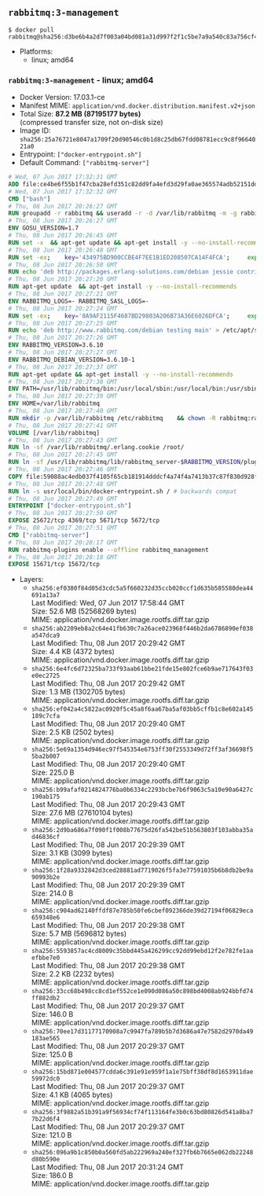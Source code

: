 ## `rabbitmq:3-management`

```console
$ docker pull rabbitmq@sha256:d3be6b4a2d7f003a04bd081a31d997f2f1c5be7a9a540c83a756cf471c522fa7
```

-	Platforms:
	-	linux; amd64

### `rabbitmq:3-management` - linux; amd64

-	Docker Version: 17.03.1-ce
-	Manifest MIME: `application/vnd.docker.distribution.manifest.v2+json`
-	Total Size: **87.2 MB (87195177 bytes)**  
	(compressed transfer size, not on-disk size)
-	Image ID: `sha256:25a76721e8047a1709f20d90546c0b1d8c25db67fdd08781ecc9c8f9664021a0`
-	Entrypoint: `["docker-entrypoint.sh"]`
-	Default Command: `["rabbitmq-server"]`

```dockerfile
# Wed, 07 Jun 2017 17:32:31 GMT
ADD file:ce4be6f55b1f47cba28efd351c82dd9fa4efd3d29fa0ae365574adb52151dda1 in / 
# Wed, 07 Jun 2017 17:32:32 GMT
CMD ["bash"]
# Thu, 08 Jun 2017 20:26:27 GMT
RUN groupadd -r rabbitmq && useradd -r -d /var/lib/rabbitmq -m -g rabbitmq rabbitmq
# Thu, 08 Jun 2017 20:26:27 GMT
ENV GOSU_VERSION=1.7
# Thu, 08 Jun 2017 20:26:45 GMT
RUN set -x 	&& apt-get update && apt-get install -y --no-install-recommends ca-certificates wget && rm -rf /var/lib/apt/lists/* 	&& wget -O /usr/local/bin/gosu "https://github.com/tianon/gosu/releases/download/$GOSU_VERSION/gosu-$(dpkg --print-architecture)" 	&& wget -O /usr/local/bin/gosu.asc "https://github.com/tianon/gosu/releases/download/$GOSU_VERSION/gosu-$(dpkg --print-architecture).asc" 	&& export GNUPGHOME="$(mktemp -d)" 	&& gpg --keyserver ha.pool.sks-keyservers.net --recv-keys B42F6819007F00F88E364FD4036A9C25BF357DD4 	&& gpg --batch --verify /usr/local/bin/gosu.asc /usr/local/bin/gosu 	&& rm -r "$GNUPGHOME" /usr/local/bin/gosu.asc 	&& chmod +x /usr/local/bin/gosu 	&& gosu nobody true 	&& apt-get purge -y --auto-remove ca-certificates wget
# Thu, 08 Jun 2017 20:26:48 GMT
RUN set -ex; 	key='434975BD900CCBE4F7EE1B1ED208507CA14F4FCA'; 	export GNUPGHOME="$(mktemp -d)"; 	gpg --keyserver ha.pool.sks-keyservers.net --recv-keys "$key"; 	gpg --export "$key" > /etc/apt/trusted.gpg.d/erlang-solutions.gpg; 	rm -r "$GNUPGHOME"; 	apt-key list
# Thu, 08 Jun 2017 20:26:50 GMT
RUN echo 'deb http://packages.erlang-solutions.com/debian jessie contrib' > /etc/apt/sources.list.d/erlang.list
# Thu, 08 Jun 2017 20:27:20 GMT
RUN apt-get update 	&& apt-get install -y --no-install-recommends 		erlang-asn1 		erlang-base-hipe 		erlang-crypto 		erlang-eldap 		erlang-inets 		erlang-mnesia 		erlang-nox 		erlang-os-mon 		erlang-public-key 		erlang-ssl 		erlang-xmerl 	&& rm -rf /var/lib/apt/lists/*
# Thu, 08 Jun 2017 20:27:21 GMT
ENV RABBITMQ_LOGS=- RABBITMQ_SASL_LOGS=-
# Thu, 08 Jun 2017 20:27:24 GMT
RUN set -ex; 	key='0A9AF2115F4687BD29803A206B73A36E6026DFCA'; 	export GNUPGHOME="$(mktemp -d)"; 	gpg --keyserver ha.pool.sks-keyservers.net --recv-keys "$key"; 	gpg --export "$key" > /etc/apt/trusted.gpg.d/rabbitmq.gpg; 	rm -r "$GNUPGHOME"; 	apt-key list
# Thu, 08 Jun 2017 20:27:25 GMT
RUN echo 'deb http://www.rabbitmq.com/debian testing main' > /etc/apt/sources.list.d/rabbitmq.list
# Thu, 08 Jun 2017 20:27:26 GMT
ENV RABBITMQ_VERSION=3.6.10
# Thu, 08 Jun 2017 20:27:27 GMT
ENV RABBITMQ_DEBIAN_VERSION=3.6.10-1
# Thu, 08 Jun 2017 20:27:37 GMT
RUN apt-get update && apt-get install -y --no-install-recommends 		rabbitmq-server=$RABBITMQ_DEBIAN_VERSION 	&& rm -rf /var/lib/apt/lists/*
# Thu, 08 Jun 2017 20:27:38 GMT
ENV PATH=/usr/lib/rabbitmq/bin:/usr/local/sbin:/usr/local/bin:/usr/sbin:/usr/bin:/sbin:/bin
# Thu, 08 Jun 2017 20:27:39 GMT
ENV HOME=/var/lib/rabbitmq
# Thu, 08 Jun 2017 20:27:40 GMT
RUN mkdir -p /var/lib/rabbitmq /etc/rabbitmq 	&& chown -R rabbitmq:rabbitmq /var/lib/rabbitmq /etc/rabbitmq 	&& chmod -R 777 /var/lib/rabbitmq /etc/rabbitmq
# Thu, 08 Jun 2017 20:27:41 GMT
VOLUME [/var/lib/rabbitmq]
# Thu, 08 Jun 2017 20:27:43 GMT
RUN ln -sf /var/lib/rabbitmq/.erlang.cookie /root/
# Thu, 08 Jun 2017 20:27:45 GMT
RUN ln -sf /usr/lib/rabbitmq/lib/rabbitmq_server-$RABBITMQ_VERSION/plugins /plugins
# Thu, 08 Jun 2017 20:27:46 GMT
COPY file:59088ac4edb037f4105f65cb181914dddcf4a74f4a7413b37c87f830d928f955 in /usr/local/bin/ 
# Thu, 08 Jun 2017 20:27:48 GMT
RUN ln -s usr/local/bin/docker-entrypoint.sh / # backwards compat
# Thu, 08 Jun 2017 20:27:49 GMT
ENTRYPOINT ["docker-entrypoint.sh"]
# Thu, 08 Jun 2017 20:27:50 GMT
EXPOSE 25672/tcp 4369/tcp 5671/tcp 5672/tcp
# Thu, 08 Jun 2017 20:27:51 GMT
CMD ["rabbitmq-server"]
# Thu, 08 Jun 2017 20:28:17 GMT
RUN rabbitmq-plugins enable --offline rabbitmq_management
# Thu, 08 Jun 2017 20:28:18 GMT
EXPOSE 15671/tcp 15672/tcp
```

-	Layers:
	-	`sha256:ef0380f84d05d3cdc5a5f660232d35ccb020ccf1d635b585580dea44691a13a7`  
		Last Modified: Wed, 07 Jun 2017 17:58:44 GMT  
		Size: 52.6 MB (52568269 bytes)  
		MIME: application/vnd.docker.image.rootfs.diff.tar.gzip
	-	`sha256:ab2209eb8a2c64e41fb630c7a26ace023968f446b2da6786890ef038a547dca9`  
		Last Modified: Thu, 08 Jun 2017 20:29:42 GMT  
		Size: 4.4 KB (4372 bytes)  
		MIME: application/vnd.docker.image.rootfs.diff.tar.gzip
	-	`sha256:6e4fc6d72325ba733f93aab61bbe21fde15e802fce6b9ae717643f03e0ec2725`  
		Last Modified: Thu, 08 Jun 2017 20:29:42 GMT  
		Size: 1.3 MB (1302705 bytes)  
		MIME: application/vnd.docker.image.rootfs.diff.tar.gzip
	-	`sha256:ef042a4c5822ac0920f5c45a8f6aa67ba5af03bb5cffb1c8e602a145189c7cfa`  
		Last Modified: Thu, 08 Jun 2017 20:29:40 GMT  
		Size: 2.5 KB (2502 bytes)  
		MIME: application/vnd.docker.image.rootfs.diff.tar.gzip
	-	`sha256:5e69a1354d946ec97f545354e6753ff30f2553349d72ff3af36698f55ba2b007`  
		Last Modified: Thu, 08 Jun 2017 20:29:40 GMT  
		Size: 225.0 B  
		MIME: application/vnd.docker.image.rootfs.diff.tar.gzip
	-	`sha256:b99afaf0214824776ba0b6334c2293bcbe7b6f9063c5a10e90a6427c190ab175`  
		Last Modified: Thu, 08 Jun 2017 20:29:43 GMT  
		Size: 27.6 MB (27610104 bytes)  
		MIME: application/vnd.docker.image.rootfs.diff.tar.gzip
	-	`sha256:2d9ba686a7f090f1f008b77675d26fa542be51b563803f103abba35ad46836cf`  
		Last Modified: Thu, 08 Jun 2017 20:29:39 GMT  
		Size: 3.1 KB (3099 bytes)  
		MIME: application/vnd.docker.image.rootfs.diff.tar.gzip
	-	`sha256:1f28a9332842d3ced28881ad7719026f5fa3e77591035b6b8db2be9a90993b2e`  
		Last Modified: Thu, 08 Jun 2017 20:29:39 GMT  
		Size: 214.0 B  
		MIME: application/vnd.docker.image.rootfs.diff.tar.gzip
	-	`sha256:c904ad62140ffdf87e785b50fe6cbef092366de39d27194f06829eca659348e6`  
		Last Modified: Thu, 08 Jun 2017 20:29:38 GMT  
		Size: 5.7 MB (5696812 bytes)  
		MIME: application/vnd.docker.image.rootfs.diff.tar.gzip
	-	`sha256:5593857ac4cd8009c35bbd445a426299cc92dd99ebd12f2e782fe1aaefbbe7e0`  
		Last Modified: Thu, 08 Jun 2017 20:29:38 GMT  
		Size: 2.2 KB (2232 bytes)  
		MIME: application/vnd.docker.image.rootfs.diff.tar.gzip
	-	`sha256:33cc68b498cc8cd1ef552ce1e090d086a50c898bd4008ab924bbfd74ff882db2`  
		Last Modified: Thu, 08 Jun 2017 20:29:37 GMT  
		Size: 146.0 B  
		MIME: application/vnd.docker.image.rootfs.diff.tar.gzip
	-	`sha256:70ee17d31177170908a7c9947fa789b5b7d3686a47e7582d2970da49183ae565`  
		Last Modified: Thu, 08 Jun 2017 20:29:37 GMT  
		Size: 125.0 B  
		MIME: application/vnd.docker.image.rootfs.diff.tar.gzip
	-	`sha256:15bd871e004577cdda6c391e91e959f1a1e75bff38df8d1653911dae59972dc0`  
		Last Modified: Thu, 08 Jun 2017 20:29:37 GMT  
		Size: 4.1 KB (4065 bytes)  
		MIME: application/vnd.docker.image.rootfs.diff.tar.gzip
	-	`sha256:3f9882a51b391a9f56934cf74f113164fe3b0c63bd80826d541a8ba77b22d6f4`  
		Last Modified: Thu, 08 Jun 2017 20:29:37 GMT  
		Size: 121.0 B  
		MIME: application/vnd.docker.image.rootfs.diff.tar.gzip
	-	`sha256:096a9b1c850b0a560fd5ab222969a240ef327fb6b7665e062db22248d80b590e`  
		Last Modified: Thu, 08 Jun 2017 20:31:24 GMT  
		Size: 186.0 B  
		MIME: application/vnd.docker.image.rootfs.diff.tar.gzip
